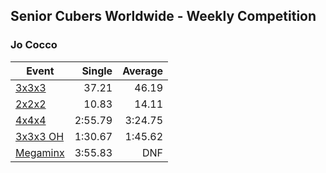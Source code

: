 ## Senior Cubers Worldwide - Weekly Competition
### Jo Cocco

| Event | Single | Average |
| -- | --: | --: |
| [3x3x3](jo_cocco/333.md) | 37.21 | 46.19 |
| [2x2x2](jo_cocco/222.md) | 10.83 | 14.11 |
| [4x4x4](jo_cocco/444.md) | 2:55.79 | 3:24.75 |
| [3x3x3 OH](jo_cocco/333oh.md) | 1:30.67 | 1:45.62 |
| [Megaminx](jo_cocco/minx.md) | 3:55.83 | DNF |

<!-- Global site tag (gtag.js) - Google Analytics -->
<script async src="https://www.googletagmanager.com/gtag/js?id=UA-86348435-3"></script>
<script>window.dataLayer = window.dataLayer || []; function gtag() {dataLayer.push(arguments);} gtag('js', new Date()); gtag('config', 'UA-86348435-3');</script>
